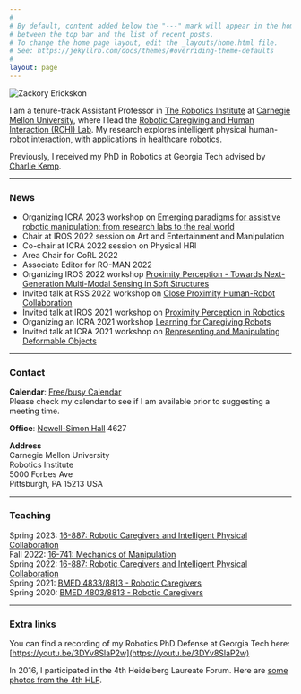 ```yaml
---
#
# By default, content added below the "---" mark will appear in the home page
# between the top bar and the list of recent posts.
# To change the home page layout, edit the _layouts/home.html file.
# See: https://jekyllrb.com/docs/themes/#overriding-theme-defaults
#
layout: page
---
```


![Zackory Erickskon](assets/images/Zackory_pr2.jpg)

I am a tenure-track Assistant Professor in [The Robotics Institute](https://www.ri.cmu.edu) at [Carnegie Mellon University](https://www.cmu.edu), where I lead the [Robotic Caregiving and Human Interaction (RCHI) Lab](https://rchi-lab.github.io).
My research explores intelligent physical human-robot interaction, with applications in healthcare robotics.

Previously, I received my PhD in Robotics at Georgia Tech advised by [Charlie Kemp](https://charliekemp.com).

---

### News

  * Organizing ICRA 2023 workshop on [Emerging paradigms for assistive robotic manipulation: from research labs to the real world](http://sirslab.diism.unisi.it/WorkshopManipulation/index.html)
  * Chair at IROS 2022 session on Art and Entertainment and Manipulation
  * Co-chair at ICRA 2022 session on Physical HRI
  * Area Chair for CoRL 2022
  * Associate Editor for RO-MAN 2022 
  * Organizing IROS 2022 workshop [Proximity Perception - Towards Next-Generation Multi-Modal Sensing in Soft Structures](https://proxelsandtaxels.org/en/)
  * Invited talk at RSS 2022 workshop on [Close Proximity Human-Robot Collaboration](https://sites.google.com/colorado.edu/rss-22-close-proximity-hrc/)
  * Invited talk at IROS 2021 workshop on [Proximity Perception in Robotics](https://www.proxelsandtaxels.org/en/)
  * Organizing an ICRA 2021 workshop [Learning for Caregiving Robots](https://sites.gatech.edu/learning-caregiving-icra2021/)
  * Invited talk at ICRA 2021 workshop on [Representing and Manipulating Deformable Objects](https://deformable-workshop.github.io/icra2021/)

---

### Contact
**Calendar**: [Free/busy Calendar](https://calendar.google.com/calendar/embed?src=zerickso%40andrew.cmu.edu&ctz=America%2FNew_York&mode=WEEK)  
Please check my calendar to see if I am available prior to suggesting a meeting time.

**Office**: [Newell-Simon Hall](https://map.concept3d.com/?id=192#!m/15786) 4627

**Address**  
Carnegie Mellon University  
Robotics Institute  
5000 Forbes Ave  
Pittsburgh, PA 15213 USA

---

### Teaching

Spring 2023: [16-887: Robotic Caregivers and Intelligent Physical Collaboration](https://zackory.com/rc2023/)  
Fall 2022: [16-741: Mechanics of Manipulation](https://zackory.com/16741-22/)  
Spring 2022: [16-887: Robotic Caregivers and Intelligent Physical Collaboration](https://zackory.com/rc2022/)  
Spring 2021: [BMED 4833/8813 - Robotic Caregivers](https://sites.gatech.edu/robotic-caregivers/2021-spring/)  
Spring 2020: [BMED 4803/8813 - Robotic Caregivers](https://sites.gatech.edu/robotic-caregivers/2020-spring/)  

---

### Extra links
You can find a recording of my Robotics PhD Defense at Georgia Tech here: [https://youtu.be/3DYv8SlaP2w](https://youtu.be/3DYv8SlaP2w)

In 2016, I participated in the 4th Heidelberg Laureate Forum. Here are [some photos from the 4th HLF](https://zackory.com/hlf4/).
